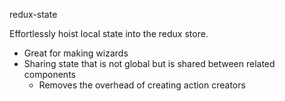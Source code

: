 redux-state

Effortlessly hoist local state into the redux store.

- Great for making wizards
- Sharing state that is not global but is shared between related components
  - Removes the overhead of creating action creators